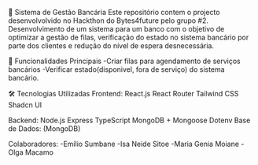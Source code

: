 💼 Sistema de Gestão Bancária
Este repositório contem o projecto desenvolvolvido no Hackthon do Bytes4future pelo grupo #2. Desenvolvimento de um sistema para um banco com o objetivo de optimizar a gestão de filas, verificação do estado no sistema bancário por parte dos clientes e redução do nível de espera desnecessária.

🚀 Funcionalidades Principais
-Criar filas para agendamento de serviços bancários
-Verificar estado(disponivel, fora de serviço) do sistema bancário.

🛠️ Tecnologias Utilizadas
Frontend:
React.js
React Router
Tailwind CSS
Shadcn UI

Backend:
Node.js
Express
TypeScript
MongoDB + Mongoose
Dotenv
Base de Dados: (MongoDB)

Colaboradores:
-Emílio Sumbane
-Isa Neide Sitoe
-Maria Genia Moiane
-Olga Macamo
